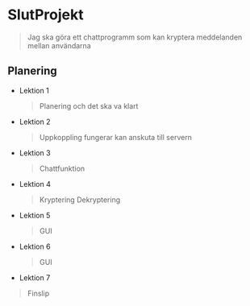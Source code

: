 # SlutProjekt

> Jag ska göra ett chattprogramm som kan kryptera meddelanden mellan användarna

## Planering
  * Lektion 1
    >Planering och det ska va klart 
  * Lektion 2
    > Uppkoppling fungerar kan anskuta till servern 
  * Lektion 3
    > Chattfunktion
  * Lektion 4
    >Kryptering Dekryptering
  * Lektion 5
    > GUI
  * Lektion 6
    > GUI
  * Lektion 7
  > Finslip
  
